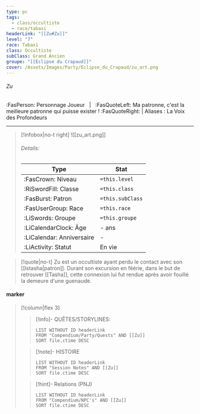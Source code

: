 ```yaml
---
type: pc
tags:
  - class/occultiste
  - race/tabaxi
headerLink: "[[Zu#Zu]]"
level: "7"
race: Tabaxi
class: Occultiste
subClass: Grand Ancien
groupe: "[[Éclipse du Crapaud]]"
cover: /Assets/Images/Party/Eclipse_du_Crapaud/zu_art.png
---
```


###### Zu
:FasPerson: Personnage Joueur &nbsp; | &nbsp; :FasQuoteLeft: Ma patronne, c'est la meilleure patronne qui puisse exister ! :FasQuoteRight: | Aliases :  La Voix des Profondeurs
___
> [!infobox|no-t right]
>![[zu_art.png]]
> ###### Details:
> | Type | Stat |
> | ---- | ---- |
> | :FasCrown: Niveau   | `=this.level` |
> | :RiSwordFill: Classe |  `=this.class`|
> | :FasBurst: Patron |  `=this.subClass`|
> |  :FasUserGroup: Race |  `=this.race`|
> |  :LiSwords: Groupe |  `=this.groupe`|
> |  :LiCalendarClock: Âge | - ans |
> |  :LiCalendar: Anniversaire | - |
> | :LiActivity: Statut | En vie |

> [!quote|no-t]
> Zu est un occultiste ayant perdu le contact avec son [[Istasha|patron]]. Durant son excursion en féérie, dans le but de retrouver [[Tasha]], cette connexion lui fut rendue après avoir fouillé la demeure d'une guenaude.
 
#### marker
> [!column|flex 3]
>> [!info]- QUÊTES/STORYLINES:
>>```dataview
>>LIST WITHOUT ID headerLink
>>FROM "Compendium/Party/Quests" AND [[Zu]]
>>SORT file.ctime DESC
>
>>[!note]- HISTOIRE
>>```dataview
>>LIST WITHOUT ID headerLink
>>FROM "Session Notes" AND [[Zu]]
>>SORT file.ctime DESC
>
>>[!hint]- Relations (PNJ)
>>```dataview
>>LIST WITHOUT ID headerLink
>>FROM "Compendium/NPC's" AND [[Zu]]
>>SORT file.ctime DESC

